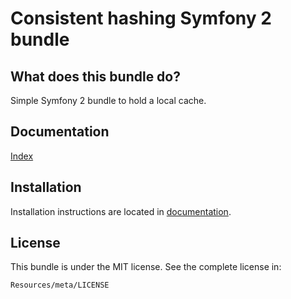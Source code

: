 Consistent hashing Symfony 2 bundle
=============================

What does this bundle do?
------------

Simple Symfony 2 bundle to hold a local cache.

Documentation
------------

[Index](https://github.com/entering/LCacheBundle/master/Resources/doc/index.rst)

Installation
------------

Installation instructions are located in [documentation](https://github.com/entering/LCacheBundle/master/Resources/doc/installation.md).

License
------------

This bundle is under the MIT license. See the complete license in:

```
Resources/meta/LICENSE
```

